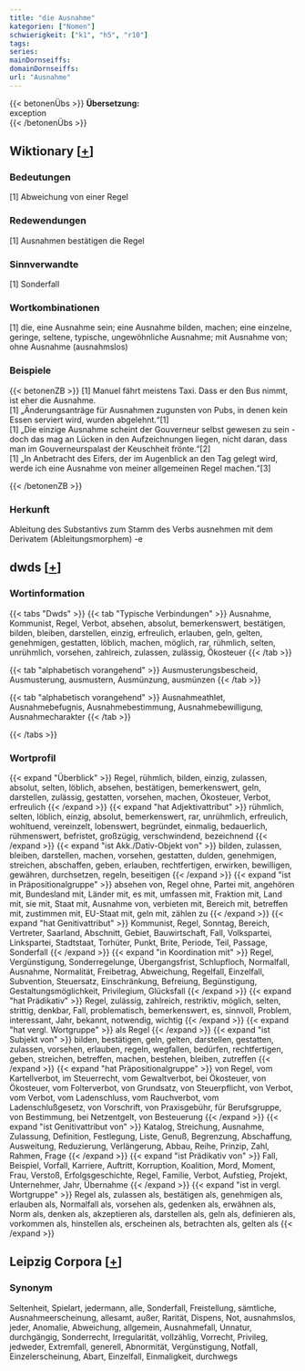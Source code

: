 ```yaml
---
title: "die Ausnahme"
kategorien: ["Nomen"]
schwierigkeit: ["k1", "h5", "r10"]
tags:
series:
mainDornseiffs:
domainDornseiffs:
url: "Ausnahme"
---
```


{{< betonenÜbs >}}
**Übersetzung:**  
exception  
{{< /betonenÜbs >}}

## Wiktionary [[+](https://de.wiktionary.org/wiki/Ausnahme)]

### Bedeutungen
[1] Abweichung von einer Regel  

### Redewendungen
[1] Ausnahmen bestätigen die Regel  

### Sinnverwandte
[1] Sonderfall  

### Wortkombinationen
[1] die, eine Ausnahme sein; eine Ausnahme bilden, machen; eine einzelne, geringe, seltene, typische, ungewöhnliche Ausnahme; mit Ausnahme von; ohne Ausnahme (ausnahmslos)  

### Beispiele
{{< betonenZB >}}
[1] Manuel fährt meistens Taxi. Dass er den Bus nimmt, ist eher die Ausnahme.  
[1] „Änderungsanträge für Ausnahmen zugunsten von Pubs, in denen kein Essen serviert wird, wurden abgelehnt.“[1]  
[1] „Die einzige Ausnahme scheint der Gouverneur selbst gewesen zu sein - doch das mag an Lücken in den Aufzeichnungen liegen, nicht daran, dass man im Gouverneurspalast der Keuschheit frönte.“[2]  
[1] „In Anbetracht des Eifers, der im Augenblick an den Tag gelegt wird, werde ich eine Ausnahme von meiner allgemeinen Regel machen.“[3]  

{{< /betonenZB >}}
### Herkunft
Ableitung des Substantivs zum Stamm des Verbs ausnehmen mit dem Derivatem (Ableitungsmorphem) -e  



## dwds [[+](https://www.dwds.de/wb/Ausnahme)]

### Wortinformation
{{< tabs "Dwds" >}}
{{< tab "Typische Verbindungen" >}}
Ausnahme, Kommunist, Regel, Verbot, absehen, absolut, bemerkenswert, bestätigen, bilden, bleiben, darstellen, einzig, erfreulich, erlauben, geln, gelten, genehmigen, gestatten, löblich, machen, möglich, rar, rühmlich, selten, unrühmlich, vorsehen, zahlreich, zulassen, zulässig, Ökosteuer
{{< /tab >}}

{{< tab "alphabetisch vorangehend" >}}
Ausmusterungsbescheid, Ausmusterung, ausmustern, Ausmünzung, ausmünzen
{{< /tab >}}

{{< tab "alphabetisch vorangehend" >}}
Ausnahmeathlet, Ausnahmebefugnis, Ausnahmebestimmung, Ausnahmebewilligung, Ausnahmecharakter
{{< /tab >}}

{{< /tabs >}}

### Wortprofil
{{< expand "Überblick" >}} Regel, rühmlich, bilden, einzig, zulassen, absolut, selten, löblich, absehen, bestätigen, bemerkenswert, geln, darstellen, zulässig, gestatten, vorsehen, machen, Ökosteuer, Verbot, erfreulich {{< /expand >}}
{{< expand "hat Adjektivattribut" >}} rühmlich, selten, löblich, einzig, absolut, bemerkenswert, rar, unrühmlich, erfreulich, wohltuend, vereinzelt, lobenswert, begründet, einmalig, bedauerlich, rühmenswert, befristet, großzügig, verschwindend, bezeichnend {{< /expand >}}
{{< expand "ist Akk./Dativ-Objekt von" >}} bilden, zulassen, bleiben, darstellen, machen, vorsehen, gestatten, dulden, genehmigen, streichen, abschaffen, geben, erlauben, rechtfertigen, erwirken, bewilligen, gewähren, durchsetzen, regeln, beseitigen {{< /expand >}}
{{< expand "ist in Präpositionalgruppe" >}} absehen von, Regel ohne, Partei mit, angehören mit, Bundesland mit, Länder mit, es mit, umfassen mit, Fraktion mit, Land mit, sie mit, Staat mit, Ausnahme von, verbieten mit, Bereich mit, betreffen mit, zustimmen mit, EU-Staat mit, geln mit, zählen zu {{< /expand >}}
{{< expand "hat Genitivattribut" >}} Kommunist, Regel, Sonntag, Bereich, Vertreter, Saarland, Abschnitt, Gebiet, Bauwirtschaft, Fall, Volkspartei, Linkspartei, Stadtstaat, Torhüter, Punkt, Brite, Periode, Teil, Passage, Sonderfall {{< /expand >}}
{{< expand "in Koordination mit" >}} Regel, Vergünstigung, Sonderregelunge, Übergangsfrist, Schlupfloch, Normalfall, Ausnahme, Normalität, Freibetrag, Abweichung, Regelfall, Einzelfall, Subvention, Steuersatz, Einschränkung, Befreiung, Begünstigung, Gestaltungsmöglichkeit, Privilegium, Glücksfall {{< /expand >}}
{{< expand "hat Prädikativ" >}} Regel, zulässig, zahlreich, restriktiv, möglich, selten, strittig, denkbar, Fall, problematisch, bemerkenswert, es, sinnvoll, Problem, interessant, Jahr, bekannt, notwendig, wichtig {{< /expand >}}
{{< expand "hat vergl. Wortgruppe" >}} als Regel {{< /expand >}}
{{< expand "ist Subjekt von" >}} bilden, bestätigen, geln, gelten, darstellen, gestatten, zulassen, vorsehen, erlauben, regeln, wegfallen, bedürfen, rechtfertigen, geben, streichen, betreffen, machen, bestehen, bleiben, zutreffen {{< /expand >}}
{{< expand "hat Präpositionalgruppe" >}} von Regel, vom Kartellverbot, im Steuerrecht, vom Gewaltverbot, bei Ökosteuer, von Ökosteuer, vom Folterverbot, von Grundsatz, von Steuerpflicht, von Verbot, vom Verbot, vom Ladenschluss, vom Rauchverbot, vom Ladenschlußgesetz, von Vorschrift, von Praxisgebühr, für Berufsgruppe, von Bestimmung, bei Netzentgelt, von Besteuerung {{< /expand >}}
{{< expand "ist Genitivattribut von" >}} Katalog, Streichung, Ausnahme, Zulassung, Definition, Festlegung, Liste, Genuß, Begrenzung, Abschaffung, Ausweitung, Reduzierung, Verlängerung, Abbau, Reihe, Prinzip, Zahl, Rahmen, Frage {{< /expand >}}
{{< expand "ist Prädikativ von" >}} Fall, Beispiel, Vorfall, Karriere, Auftritt, Korruption, Koalition, Mord, Moment, Frau, Verstoß, Erfolgsgeschichte, Regel, Familie, Verbot, Aufstieg, Projekt, Unternehmer, Jahr, Übernahme {{< /expand >}}
{{< expand "ist in vergl. Wortgruppe" >}} Regel als, zulassen als, bestätigen als, genehmigen als, erlauben als, Normalfall als, vorsehen als, gedenken als, erwähnen als, Norm als, denken als, akzeptieren als, darstellen als, geln als, definieren als, vorkommen als, hinstellen als, erscheinen als, betrachten als, gelten als {{< /expand >}}

## Leipzig Corpora [[+](https://corpora.uni-leipzig.de/en/res?word=Ausnahme&corpusId=deu_newscrawl-public_2018)]


### Synonym
Seltenheit, Spielart, jedermann, alle, Sonderfall, Freistellung, sämtliche, Ausnahmeerscheinung, allesamt, außer, Rarität, Dispens, Not, ausnahmslos, jeder, Anomalie, Abweichung, allgemein, Ausnahmefall, Unnatur, durchgängig, Sonderrecht, Irregularität, vollzählig, Vorrecht, Privileg, jedweder, Extremfall, generell, Abnormität, Vergünstigung, Notfall, Einzelerscheinung, Abart, Einzelfall, Einmaligkeit, durchwegs

